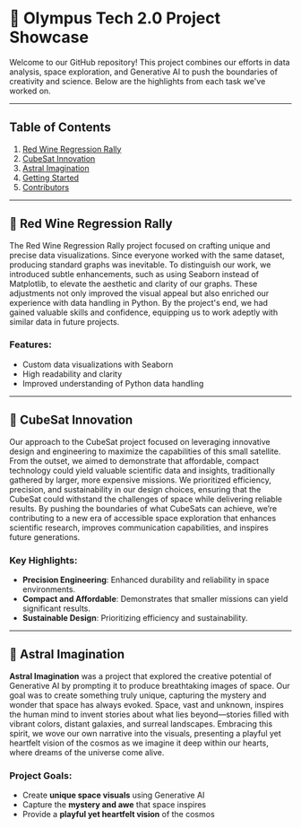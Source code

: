 # 🚀 Olympus Tech 2.0 Project Showcase

Welcome to our GitHub repository! This project combines our efforts in data analysis, space exploration, and Generative AI to push the boundaries of creativity and science. Below are the highlights from each task we've worked on.

---

## Table of Contents

1. [Red Wine Regression Rally](#red-wine-regression-rally)
2. [CubeSat Innovation](#cubesat-innovation)
3. [Astral Imagination](#astral-imagination)
4. [Getting Started](#getting-started)
5. [Contributors](#contributors)

---

## 🍷 Red Wine Regression Rally

The Red Wine Regression Rally project focused on crafting unique and precise data visualizations. Since everyone worked with the same dataset, producing standard graphs was inevitable. To distinguish our work, we introduced subtle enhancements, such as using Seaborn instead of Matplotlib, to elevate the aesthetic and clarity of our graphs. These adjustments not only improved the visual appeal but also enriched our experience with data handling in Python. By the project's end, we had gained valuable skills and confidence, equipping us to work adeptly with similar data in future projects.

### Features:
- Custom data visualizations with Seaborn
- High readability and clarity
- Improved understanding of Python data handling


---

## 🌌 CubeSat Innovation

Our approach to the CubeSat project focused on leveraging innovative design and engineering to maximize the capabilities of this small satellite. From the outset, we aimed to demonstrate that affordable, compact technology could yield valuable scientific data and insights, traditionally gathered by larger, more expensive missions. We prioritized efficiency, precision, and sustainability in our design choices, ensuring that the CubeSat could withstand the challenges of space while delivering reliable results. By pushing the boundaries of what CubeSats can achieve, we’re contributing to a new era of accessible space exploration that enhances scientific research, improves communication capabilities, and inspires future generations.

### Key Highlights:
- **Precision Engineering**: Enhanced durability and reliability in space environments.
- **Compact and Affordable**: Demonstrates that smaller missions can yield significant results.
- **Sustainable Design**: Prioritizing efficiency and sustainability.
---

## 🌠 Astral Imagination

**Astral Imagination** was a project that explored the creative potential of Generative AI by prompting it to produce breathtaking images of space. Our goal was to create something truly unique, capturing the mystery and wonder that space has always evoked. Space, vast and unknown, inspires the human mind to invent stories about what lies beyond—stories filled with vibrant colors, distant galaxies, and surreal landscapes. Embracing this spirit, we wove our own narrative into the visuals, presenting a playful yet heartfelt vision of the cosmos as we imagine it deep within our hearts, where dreams of the universe come alive.

### Project Goals:
- Create **unique space visuals** using Generative AI
- Capture the **mystery and awe** that space inspires
- Provide a **playful yet heartfelt vision** of the cosmos

